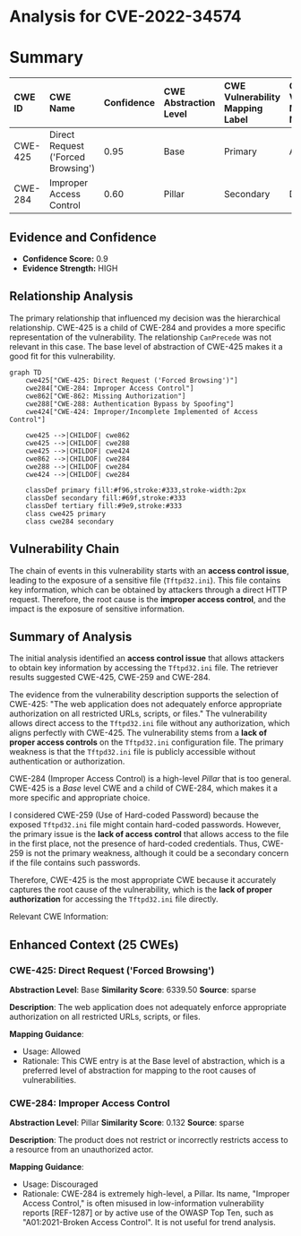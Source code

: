 # Analysis for CVE-2022-34574

# Summary
| CWE ID  | CWE Name                                                                                       | Confidence | CWE Abstraction Level | CWE Vulnerability Mapping Label | CWE-Vulnerability Mapping Notes |
| :-------- | :--------------------------------------------------------------------------------------------- | :---------- | :---------------------- | :------------------------------ | :------------------------------ |
| CWE-425   | Direct Request ('Forced Browsing')                                                           | 0.95       | Base                    | Primary                         | Allowed                       |
| CWE-284 | Improper Access Control | 0.60 | Pillar | Secondary                         | Discouraged                       |

## Evidence and Confidence

*   **Confidence Score:** 0.9
*   **Evidence Strength:** HIGH

## Relationship Analysis
The primary relationship that influenced my decision was the hierarchical relationship. CWE-425 is a child of CWE-284 and provides a more specific representation of the vulnerability. The relationship `CanPrecede` was not relevant in this case. The base level of abstraction of CWE-425 makes it a good fit for this vulnerability.

```mermaid
graph TD
    cwe425["CWE-425: Direct Request ('Forced Browsing')"]
    cwe284["CWE-284: Improper Access Control"]
    cwe862["CWE-862: Missing Authorization"]
    cwe288["CWE-288: Authentication Bypass by Spoofing"]
    cwe424["CWE-424: Improper/Incomplete Implemented of Access Control"]
    
    cwe425 -->|CHILDOF| cwe862
    cwe425 -->|CHILDOF| cwe288
    cwe425 -->|CHILDOF| cwe424
    cwe862 -->|CHILDOF| cwe284
    cwe288 -->|CHILDOF| cwe284
    cwe424 -->|CHILDOF| cwe284

    classDef primary fill:#f96,stroke:#333,stroke-width:2px
    classDef secondary fill:#69f,stroke:#333
    classDef tertiary fill:#9e9,stroke:#333
    class cwe425 primary
    class cwe284 secondary
```

## Vulnerability Chain
The chain of events in this vulnerability starts with an **access control issue**, leading to the exposure of a sensitive file (`Tftpd32.ini`). This file contains key information, which can be obtained by attackers through a direct HTTP request. Therefore, the root cause is the **improper access control**, and the impact is the exposure of sensitive information.

## Summary of Analysis
The initial analysis identified an **access control issue** that allows attackers to obtain key information by accessing the `Tftpd32.ini` file. The retriever results suggested CWE-425, CWE-259 and CWE-284.

The evidence from the vulnerability description supports the selection of CWE-425: "The web application does not adequately enforce appropriate authorization on all restricted URLs, scripts, or files." The vulnerability allows direct access to the `Tftpd32.ini` file without any authorization, which aligns perfectly with CWE-425.
The vulnerability stems from a **lack of proper access controls** on the `Tftpd32.ini` configuration file. The primary weakness is that the `Tftpd32.ini` file is publicly accessible without authentication or authorization.

CWE-284 (Improper Access Control) is a high-level *Pillar* that is too general. CWE-425 is a *Base* level CWE and a child of CWE-284, which makes it a more specific and appropriate choice.

I considered CWE-259 (Use of Hard-coded Password) because the exposed `Tftpd32.ini` file might contain hard-coded passwords. However, the primary issue is the **lack of access control** that allows access to the file in the first place, not the presence of hard-coded credentials. Thus, CWE-259 is not the primary weakness, although it could be a secondary concern if the file contains such passwords.

Therefore, CWE-425 is the most appropriate CWE because it accurately captures the root cause of the vulnerability, which is the **lack of proper authorization** for accessing the `Tftpd32.ini` file directly.

Relevant CWE Information:

## Enhanced Context (25 CWEs)

### CWE-425: Direct Request ('Forced Browsing')
**Abstraction Level**: Base
**Similarity Score**: 6339.50
**Source**: sparse

**Description**:
The web application does not adequately enforce appropriate authorization on all restricted URLs, scripts, or files.

**Mapping Guidance**:
- Usage: Allowed
- Rationale: This CWE entry is at the Base level of abstraction, which is a preferred level of abstraction for mapping to the root causes of vulnerabilities.

### CWE-284: Improper Access Control
**Abstraction Level**: Pillar
**Similarity Score**: 0.132
**Source**: sparse

**Description**:
The product does not restrict or incorrectly restricts access to a resource from an unauthorized actor.

**Mapping Guidance**:
- Usage: Discouraged
- Rationale: CWE-284 is extremely high-level, a Pillar. Its name, "Improper Access Control," is often misused in low-information vulnerability reports [REF-1287] or by active use of the OWASP Top Ten, such as "A01:2021-Broken Access Control". It is not useful for trend analysis.
